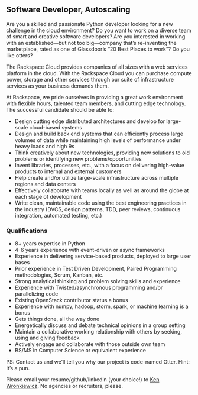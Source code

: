 ## Software Developer, Autoscaling

Are you a skilled and passionate Python developer looking for a new challenge in the cloud environment?  Do you want to work on a diverse team of smart and creative software developers?  Are you interested in working with an established—but not too big—company that’s re-inventing the marketplace, rated as one of Glassdoor’s “20 Best Places to work”?  Do you like otters?

The Rackspace Cloud provides companies of all sizes with a web services platform in the cloud. With the Rackspace Cloud you can purchase compute power, storage and other services through our suite of infrastructure services as your business demands them.

At Rackspace, we pride ourselves in providing a great work environment with flexible hours, talented team members, and cutting edge technology.  The successful candidate should be able to:

* Design cutting edge distributed architectures and develop for large-scale cloud-based systems
* Design and build back end systems that can efficiently process large volumes of data while maintaining high levels of performance under heavy loads and high 9s
* Think creatively about new technologies, providing new solutions to old problems or identifying new problems/opportunities
* Invent libraries, processes, etc., with a focus on delivering high-value products to internal and external customers
* Help create and/or utilize large-scale infrastructure across multiple regions and data centers
* Effectively collaborate with teams locally as well as around the globe at each stage of development
* Write clean, maintainable code using the best engineering practices in the industry (DVCS, design patterns, TDD, peer reviews, continuous integration, automated testing, etc.)

### Qualifications
* 8+ years expertise in Python
* 4-6 years experience with event-driven or async frameworks
* Experience in delivering service-based products, deployed to large user bases
* Prior experience in Test Driven Development, Paired Programming methodologies, Scrum, Kanban, etc.
* Strong analytical thinking and problem solving skills and experience
* Experience with Twisted/asynchronous programming and/or parallelizing code
* Existing OpenStack contributor status a bonus
* Experience with numpy, hadoop, storm, spark, or machine learning is a bonus
* Gets things done, all the way done
* Energetically discuss and debate technical opinions in a group setting
* Maintain a collaborative working relationship with others by seeking, using and giving feedback
* Actively engage and collaborate with those outside own team
* BS/MS in Computer Science or equivalent experience

PS: Contact us and we’ll tell you why our project is code-named Otter. Hint: It’s a pun.

Please email your resume/github/linkedin (your choice!) to [Ken Wronkiewicz](mailto:ken.wronkiewicz@rackspace.com). No agencies or recruiters, please.

